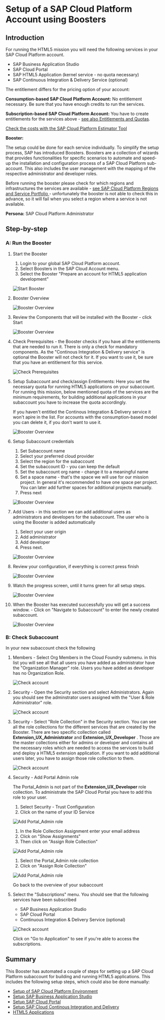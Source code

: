 # Setup of a SAP Cloud Platform Account using Boosters
## Introduction

For running the HTML5 mission you will need the following services in your SAP Cloud Platform account.

* SAP Business Application Studio
* SAP Cloud Portal 
* SAP HTML5 Application (kernel service - no quota necessary)
* SAP Continuous Integration & Delivery Service (optional)

The entitlement differs for the pricing option of your account:

**Consumption-based SAP Cloud Platform Account:** 
No entitlement necessary. Be sure that you have enough credits to run the services.

**Subscription-based SAP Cloud Platform Account:** 
You have to create entitlements for the services above - [see also Entitlements and Quotas](https://help.sap.com/viewer/df50977d8bfa4c9a8a063ddb37113c43/Cloud/en-US/38ecf59cdda64150a102cfaa62d5faab.html#loio363f0f68f9704830ac65c87a2562559b).


[Check the costs with the SAP Cloud Platform Estimator Tool](https://www.sap.com/products/cloud-platform/pricing/estimator-tool.html)


**Booster:**

The setup could be done for each service individually. To simplify the setup process, SAP has introduced Boosters. Boosters are a collection of wizards that provides functionalities for specific scenarios to automate and speed-up the installation and configuration process of a SAP Cloud Platform sub-account. This also includes the user management with the mapping of the respective administrator and developer roles.

Before running the booster please check for which regions and infrastructures the services are available - [see SAP Cloud Platform Regions and Service Portfolio ](https://help.sap.com/doc/aa1ccd10da6c4337aa737df2ead1855b/Cloud/en-US/3b642f68227b4b1398d2ce1a5351389a.html) - unfortunately the booster is not able to check this in advance, so it will fail when you select a region where a service is not available.



**Persona:** SAP Cloud Platform Administrator

## Step-by-step

### A: Run the Booster

1. Start the Booster
   1. Login to your global SAP Cloud Platform account.
   2. Select Boosters in the SAP Cloud Account menu.
   2. Select the Booster "Prepare an account for HTML5 application development"
   
   ![Start Booster](./images/booster1.png)


2.  Booster Overview
   
    ![Booster Overview](./images/booster2.png)

3.  Review the Components that will be installed with the Booster - click Start
    
    ![Booster Overview](./images/booster3.png)
 
4.  Check Prerequisites - the Booster checks if you have all the entitlements that are needed to run it. There is only a check for mandatory components. As the "Continous Integration & Delivery service" is optional the Booster will not check for it. If you want to use it, be sure that you have an entitlement for this service.
   
    ![Check Prerequisites](./images/booster4.png)
 
5.  Setup Subaccount and check/assign Entitlements: 
    Here you set the necessary quota for running HTML5 applications on your subaccount.
    For running this mission, below mentioned quota of the services are the minimum requirements, for building additional applications in your subaccount you have to increase the quota accordingly.

    If you haven't entitled the Continous Integration & Delivery service it won't apire in the list. For accounts with the consumption-based model you can delete it, if you don't want to use it.
    
    
    ![Booster Overview](./images/booster5a.png)

 
   
6.  Setup Subaccount credentials 
    1.  Set Subaccount name
    2.  Select your preferred cloud provider
    3.  Select the region for the subaccount
    4.  Set the subaccount ID - you can keep the default
    5.  Set the subaccount org name - change it to a meaningful name
    6.  Set a space name - that's the space we will use for our mission project. In general it's recommended to have one space per project. You can later add further spaces for additional projects manually. 
    7.  Press next

    ![Booster Overview](./images/booster5b.png)



7.  Add Users - in this section we can add additional users as administrators and developers for the subaccount. The user who is using the Booster is added automatically
    1. Select your user origin 
    2. Add administrator
    3. Add developer
    4. Press next.

    ![Booster Overview](./images/booster6.png)

8.  Review your configuration, if everything is correct press finish 
    
    ![Booster Overview](./images/booster7.png)
 

9.  Watch the progress screen, until it turns green for all setup steps.

    ![Booster Overview](./images/booster8.png)


10. When the Booster has executed successfully you will get a success window. - Click on "Navigate to Subaccount" to enter the newly created subaccount.

    ![Booster Overview](./images/booster9.png)



### B: Check Subaccount
In your new subaccount check the following

1. Members - Select Org Members in the Cloud Foundry submenu. in this list you will see all that all users you have added as administrator have the "Organization Manager" role. Users you have added as developer has no Organization Role.
   
     ![Check account](./images/check-booster1.png)

2. Security - Open the Security section and select Administrators. Again you should see the adminstrator users assigned with the "User & Role Administrator" role. 

     ![Check account](./images/check-booster4.png)

3. Security - Select "Role Collection" in the Security section. You can see all the role collections for the different services that are created by the Booster. There are two specific collection called **Extension_UX_Administrator** and **Extension_UX_Developer** . Those are the master collections either for admins or developer and contains all the necessary roles which are needed to access the services to build and deploy a HTML5 extension application. If you want to add additional users later, you have to assign those role collection to them.
   
     ![Check account](./images/check-booster2.png)

4. Security - Add Portal Admin role
   
   The Portal_Admin is not part of the **Extension_UX_Developer** role collection. To administrate the SAP Cloud Portal you have to add this role to your user.
   1.  Select Security - Trust Configuration
   2.  Click on the name of your ID Service
   
   ![Add Portal_Admin role](./images/portalrole1.png)
    
   1. In the Role Collection Assignment enter your email address
   2. Click on "Show Assignments"
   3. Then click on "Assign Role Collection"

   ![Add Portal_Admin role](./images/portalrole2.png)

    1. Select the Portal_Admin role collection
    2. Click on "Assign Role Collection"

   ![Add Portal_Admin role](./images/portalrole3.png)

   Go back to the overview of your subaccount

5. Select the "Subscriptions" menu. You should see that the following services have been subscribed
    * SAP Business Application Studio
    * SAP Cloud Portal 
    * Continuous Integration & Delivery Service (optional)

     ![Check account](./images/check-booster3.png)

     Click on "Go to Application" to see if you're able to access the subscriptions.


## Summary

This Booster has automated a couple of steps for setting up a SAP Cloud Platform subaccount for building and running HTML5 applications. This includes the following setup steps, which could also be done manually:

* [Setup of SAP Cloud Platform Environment](https://help.sap.com/viewer/368c481cd6954bdfa5d0435479fd4eaf/Cloud/en-US/302b47b11e1749c3aa9478f4123fc216.html)
* [Setup SAP Business Application Studio](https://help.sap.com/viewer/c8f199cdcb7b48f2adc1bb3ec44e4dc4/Trial/en-US/19611ddbe82f4bf2b493283e0ed602e5.html)
* [Setup SAP Cloud Portal](https://help.sap.com/viewer/ad4b9f0b14b0458cad9bd27bf435637d/Cloud/en-US/fd79b232967545569d1ae4d8f691016b.html)
* [Setup SAP Cloud Continous Integration and Delivery](https://help.sap.com/viewer/99c72101f7ee40d0b2deb4df72ba1ad3/Cloud/en-US/719acaf61e4b4bf0a496483155c52570.html)
* [HTML5 Applications](https://help.sap.com/viewer/29badeeee3684338b2e870139bdc4d86/Cloud/en-US/3db887a26f6e44bd929f4ccdb9e7f5d7.html)

